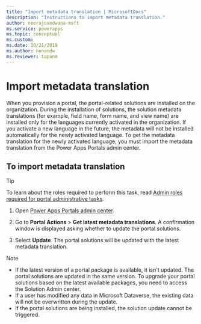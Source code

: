 ```yaml
---
title: "Import metadata translation | MicrosoftDocs"
description: "Instructions to import metadata translation."
author: neerajnandwana-msft
ms.service: powerapps
ms.topic: conceptual
ms.custom: 
ms.date: 10/21/2019
ms.author: nenandw
ms.reviewer: tapanm
---
```


# Import metadata translation

When you provision a portal, the portal-related solutions are installed on the organization. During the installation of solutions, the solution metadata translations (for example, field name, form name, and view name) are installed only for the languages currently activated in the organization. If you activate a new language in the future, the metadata will not be installed automatically for the newly activated language. To get the metadata translation for the newly activated language, you must import the metadata translation from the Power Apps Portals admin center.

## To import metadata translation

> [!TIP]
> To learn about the roles required to perform this task, read [Admin roles required for portal administrative tasks](portal-admin-roles.md).

1.	Open [Power Apps Portals admin center](admin-overview.md).

2.	Go to **Portal Actions** > **Get latest metadata translations**. A confirmation window is displayed asking whether to update the portal solutions.

3.	Select **Update**. The portal solutions will be updated with the latest metadata translation.

> [!Note]
> - If the latest version of a portal package is available, it isn't updated. The portal solutions are updated in the same version. To upgrade your portal solutions based on the latest available packages, you need to access the Solution Admin center.
> - If a user has modified any data in Microsoft Dataverse, the existing data will not be overwritten during the update.
> - If the portal solutions are being installed, the solution update cannot be triggered.
